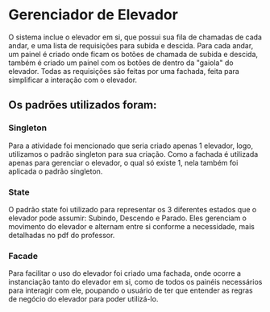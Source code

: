 # Gerenciador de Elevador

O sistema inclue o elevador em si, que possui sua fila de 
chamadas de cada andar, e uma lista de requisições para 
subida e descida. Para cada andar, um painel é criado onde 
ficam os botões de chamada de subida e descida, também é
criado um painel com os botões de dentro da "gaiola" do
elevador. Todas as requisições são feitas por uma 
fachada, feita para simplificar a interação com o elevador.

## Os padrões utilizados foram:

### Singleton

Para a atividade foi mencionado que seria criado apenas 1
elevador, logo, utilizamos o padrão singleton para sua 
criação. Como a fachada é utilizada apenas para gerenciar
o elevador, o qual só existe 1, nela também foi aplicada o
padrão singleton.

### State

O padrão state foi utilizado para representar os 3 diferentes
estados que o elevador pode assumir: Subindo, Descendo e Parado.
Eles gerenciam o movimento do elevador e alternam entre si
conforme a necessidade, mais detalhadas no pdf do professor.

### Facade

Para facilitar o uso do elevador foi criado uma fachada,
onde ocorre a instanciação tanto do elevador em si, como
de todos os painéis necessários para interagir com ele, 
poupando o usuário de ter que entender as regras de negócio
do elevador para poder utilizá-lo.
